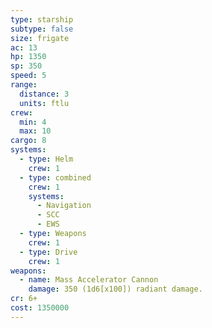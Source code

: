 ```yaml
---
type: starship
subtype: false
size: frigate
ac: 13
hp: 1350
sp: 350
speed: 5
range:
  distance: 3
  units: ftlu
crew:
  min: 4
  max: 10
cargo: 8
systems:
  - type: Helm
    crew: 1
  - type: combined
    crew: 1
    systems:
      - Navigation
      - SCC
      - EWS
  - type: Weapons
    crew: 1
  - type: Drive
    crew: 1
weapons:
  - name: Mass Accelerator Cannon
    damage: 350 (1d6[x100]) radiant damage.
cr: 6+
cost: 1350000
---
```

